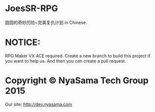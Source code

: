 # JoesSR-RPG
囧囧的奇妙历险~完美复仇计划 in Chinese.

# NOTICE:
RPG Maker VX ACE required.
Create a new branch to build this project if you want to help us.
And then you can create a pull request.

# Copyright © NyaSama Tech Group 2015
Our site: http://dev.nyasama.com
